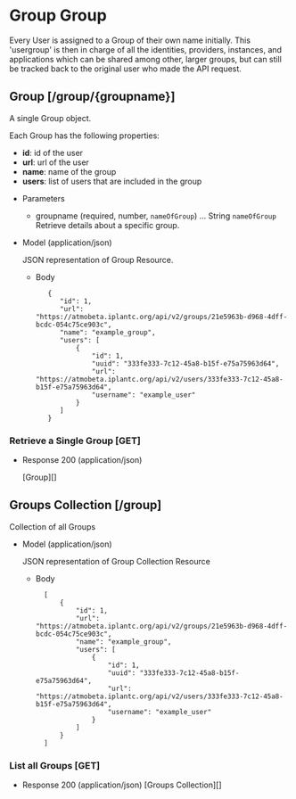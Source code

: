 # Group Group
Every User is assigned to a Group of their own name initially. This 'usergroup' is then in charge of all the identities, providers, instances, and applications which can be shared among other, larger groups, but can still be tracked back to the original user who made the API request.

## Group [/group/{groupname}]
A single Group object.

Each Group has the following properties:

- **id**: id of the user
- **url**: url of the user
- **name**: name of the group
- **users**: list of users that are included in the group

+ Parameters
    + groupname (required, number, `nameOfGroup`) ... String `nameOfGroup` Retrieve details about a specific group.

+ Model (application/json)

    JSON representation of Group Resource.

    + Body

             {
                "id": 1,
                "url": "https://atmobeta.iplantc.org/api/v2/groups/21e5963b-d968-4dff-bcdc-054c75ce903c",
                "name": "example_group",
                "users": [
                    {
                        "id": 1,
                        "uuid": "333fe333-7c12-45a8-b15f-e75a75963d64",
                        "url": "https://atmobeta.iplantc.org/api/v2/users/333fe333-7c12-45a8-b15f-e75a75963d64",
                        "username": "example_user"
                    }
                ]
             }

### Retrieve a Single Group [GET]
+ Response 200 (application/json)

    [Group][]

## Groups Collection [/group]
Collection of all Groups

+ Model (application/json)

    JSON representation of Group Collection Resource

    + Body

            [
                {
                    "id": 1,
                    "url": "https://atmobeta.iplantc.org/api/v2/groups/21e5963b-d968-4dff-bcdc-054c75ce903c",
                    "name": "example_group",
                    "users": [
                        {
                            "id": 1,
                            "uuid": "333fe333-7c12-45a8-b15f-e75a75963d64",
                            "url": "https://atmobeta.iplantc.org/api/v2/users/333fe333-7c12-45a8-b15f-e75a75963d64",
                            "username": "example_user"
                        }
                    ]
                }
            ]

### List all Groups [GET]
+ Response 200 (application/json)
    [Groups Collection][]
